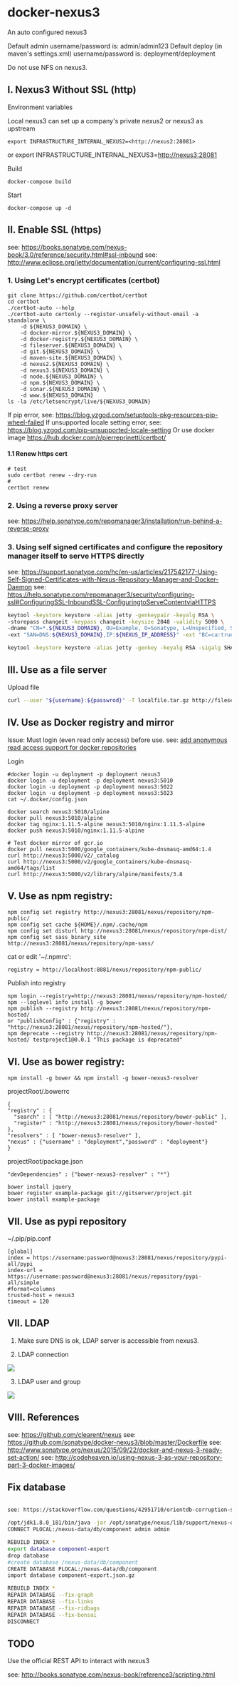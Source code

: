 
# docker-nexus3
An auto configured nexus3

Default admin username/password is: admin/admin123
Default deploy (in maven's settings.xml) username/password is: deployment/deployment

Do not use NFS on nexus3.

## I. Nexus3 Without SSL (http)

Environment variables

  Local nexus3 can set up a company's private nexus2 or nexus3 as upstream

    export INFRASTRUCTURE_INTERNAL_NEXUS2=<http://nexus2:28081>
  or
    export INFRASTRUCTURE_INTERNAL_NEXUS3=<http://nexus3:28081>

Build

    docker-compose build

Start

    docker-compose up -d

## II. Enable SSL (https)

see: https://books.sonatype.com/nexus-book/3.0/reference/security.html#ssl-inbound
see: http://www.eclipse.org/jetty/documentation/current/configuring-ssl.html

### 1. Using Let's encrypt certificates (certbot)

```
git clone https://github.com/certbot/certbot
cd certbot
./certbot-auto --help
./certbot-auto certonly --register-unsafely-without-email -a standalone \
    -d ${NEXUS3_DOMAIN} \
    -d docker-mirror.${NEXUS3_DOMAIN} \
    -d docker-registry.${NEXUS3_DOMAIN} \
    -d fileserver.${NEXUS3_DOMAIN} \
    -d git.${NEXUS3_DOMAIN} \
    -d maven-site.${NEXUS3_DOMAIN} \
    -d nexus2.${NEXUS3_DOMAIN} \
    -d nexus3.${NEXUS3_DOMAIN} \
    -d node.${NEXUS3_DOMAIN} \
    -d npm.${NEXUS3_DOMAIN} \
    -d sonar.${NEXUS3_DOMAIN} \
    -d www.${NEXUS3_DOMAIN}
ls -la /etc/letsencrypt/live/${NEXUS3_DOMAIN}
```
If pip error, see: https://blog.yzgod.com/setuptools-pkg-resources-pip-wheel-failed
If unsupported locale setting error, see: https://blog.yzgod.com/pip-unsupported-locale-setting
Or use docker image https://hub.docker.com/r/pierreprinetti/certbot/

#### 1.1 Renew https cert
```
# test
sudo certbot renew --dry-run
# 
certbot renew
```

### 2. Using a reverse proxy server
see: https://help.sonatype.com/repomanager3/installation/run-behind-a-reverse-proxy

### 3. Using self signed certificates and configure the repository manager itself to serve HTTPS directly
see: https://support.sonatype.com/hc/en-us/articles/217542177-Using-Self-Signed-Certificates-with-Nexus-Repository-Manager-and-Docker-Daemon
see: https://help.sonatype.com/repomanager3/security/configuring-ssl#ConfiguringSSL-InboundSSL-ConfiguringtoServeContentviaHTTPS

```bash
keytool -keystore keystore -alias jetty -genkeypair -keyalg RSA \
-storepass changeit -keypass changeit -keysize 2048 -validity 5000 \
-dname "CN=*.${NEXUS3_DOMAIN}, OU=Example, O=Sonatype, L=Unspecified, ST=Unspecified, C=US" \
-ext "SAN=DNS:${NEXUS3_DOMAIN},IP:${NEXUS_IP_ADDRESS}" -ext "BC=ca:true" \

keytool -keystore keystore -alias jetty -genkey -keyalg RSA -sigalg SHA256withRSA -ext 'SAN=dns:jetty.eclipse.org,dns:*.jetty.org'
```

## III. Use as a file server

Upload file
```bash
curl --user "${username}:${passwrod}" -T localfile.tar.gz http://fileserver.infra.top/anypath/file.tar.gz
```

## IV. Use as Docker registry and mirror

Issue: Must login (even read only access) before use.
see: [add anonymous read access support for docker repositories](https://issues.sonatype.org/browse/NEXUS-10813)

Login

    #docker login -u deployment -p deployment nexus3
    docker login -u deployment -p deployment nexus3:5010
    docker login -u deployment -p deployment nexus3:5022
    docker login -u deployment -p deployment nexus3:5023
    cat ~/.docker/config.json

    docker search nexus3:5010/alpine
    docker pull nexus3:5010/alpine
    docker tag nginx:1.11.5-alpine nexus3:5010/nginx:1.11.5-alpine
    docker push nexus3:5010/nginx:1.11.5-alpine
    
    # Test docker mirror of gcr.io
    docker pull nexus3:5000/google_containers/kube-dnsmasq-amd64:1.4
    curl http://nexus3:5000/v2/_catalog
    curl http://nexus3:5000/v2/google_containers/kube-dnsmasq-amd64/tags/list
    curl http://nexus3:5000/v2/library/alpine/manifests/3.8

## V. Use as npm registry:

    npm config set registry http://nexus3:28081/nexus/repository/npm-public/
    npm config set cache ${HOME}/.npm/.cache/npm
    npm config set disturl http://nexus3:28081/nexus/repository/npm-dist/
    npm config set sass_binary_site http://nexus3:28081/nexus/repository/npm-sass/

cat or edit '~/.npmrc':

    registry = http://localhost:8081/nexus/repository/npm-public/

Publish into registry

    npm login --registry=http://nexus3:28081/nexus/repository/npm-hosted/
    npm --loglevel info install -g bower
    npm publish --registry http://nexus3:28081/nexus/repository/npm-hosted/
    or "publishConfig" : {"registry" : "http://nexus3:28081/nexus/repository/npm-hosted/"},
    npm deprecate --registry http://nexus3:28081/nexus/repository/npm-hosted/ testproject1@0.0.1 "This package is deprecated"

## VI. Use as bower registry:

    npm install -g bower && npm install -g bower-nexus3-resolver

projectRoot/.bowerrc

    {
    "registry" : {
      "search" : [ "http://nexus3:28081/nexus/repository/bower-public" ],
      "register" : "http://nexus3:28081/nexus/repository/bower-hosted"
    },
    "resolvers" : [ "bower-nexus3-resolver" ],
    "nexus" : {"username" : "deployment","password" : "deployment"}
    }

projectRoot/package.json

    "devDependencies" : {"bower-nexus3-resolver" : "*"}

    bower install jquery
    bower register example-package git://gitserver/project.git
    bower install example-package

## VII. Use as pypi repository

~/.pip/pip.conf
```text
[global]
index = https://username:password@nexus3:28081/nexus/repository/pypi-all/pypi
index-url = https://username:password@nexus3:28081/nexus/repository/pypi-all/simple
#format=columns
trusted-host = nexus3
timeout = 120
```

## VII. LDAP

1. Make sure DNS is ok, LDAP server is accessible from nexus3.

2. LDAP connection

![](src/site/markdown/images/nexus3-01.png)

3. LDAP user and group

![](src/site/markdown/images/nexus3-02.png)

## VIII. References

see: https://github.com/clearent/nexus
see: https://github.com/sonatype/docker-nexus3/blob/master/Dockerfile
see: http://www.sonatype.org/nexus/2015/09/22/docker-and-nexus-3-ready-set-action/
see: http://codeheaven.io/using-nexus-3-as-your-repository-part-3-docker-images/

## Fix database

```bash

see: https://stackoverflow.com/questions/42951710/orientdb-corruption-state-in-nexus-repository-version-3-2-0-01

/opt/jdk1.8.0_181/bin/java -jar /opt/sonatype/nexus/lib/support/nexus-orient-console.jar
CONNECT PLOCAL:/nexus-data/db/component admin admin

REBUILD INDEX *
export database component-export
drop database
#create database /nexus-data/db/component
CREATE DATABASE PLOCAL:/nexus-data/db/component
import database component-export.json.gz

REBUILD INDEX *
REPAIR DATABASE --fix-graph
REPAIR DATABASE --fix-links
REPAIR DATABASE --fix-ridbags
REPAIR DATABASE --fix-bonsai
DISCONNECT

```

## TODO

Use the official REST API to interact with nexus3

see: http://books.sonatype.com/nexus-book/reference3/scripting.html
